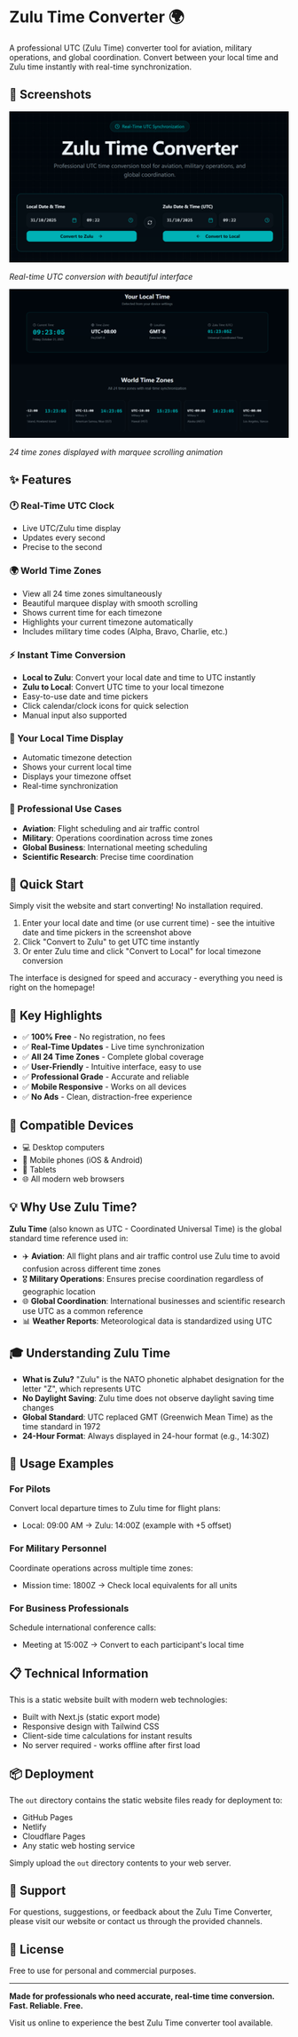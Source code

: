 # Zulu Time Converter 🌍

A professional UTC (Zulu Time) converter tool for aviation, military operations, and global coordination. Convert between your local time and Zulu time instantly with real-time synchronization.

## 📸 Screenshots

![Zulu Time Converter - Main Interface](./zulu-time-converter-screenshot1.png)

*Real-time UTC conversion with beautiful interface*

![Zulu Time Converter - World Time Zones](./zulu-time-converter-screenshot2.png)

*24 time zones displayed with marquee scrolling animation*

## ✨ Features

### 🕐 Real-Time UTC Clock
- Live UTC/Zulu time display
- Updates every second
- Precise to the second

### 🌍 World Time Zones
- View all 24 time zones simultaneously
- Beautiful marquee display with smooth scrolling
- Shows current time for each timezone
- Highlights your current timezone automatically
- Includes military time codes (Alpha, Bravo, Charlie, etc.)

### ⚡ Instant Time Conversion
- **Local to Zulu**: Convert your local date and time to UTC instantly
- **Zulu to Local**: Convert UTC time to your local timezone
- Easy-to-use date and time pickers
- Click calendar/clock icons for quick selection
- Manual input also supported

### 📍 Your Local Time Display
- Automatic timezone detection
- Shows your current local time
- Displays your timezone offset
- Real-time synchronization

### 🎯 Professional Use Cases
- **Aviation**: Flight scheduling and air traffic control
- **Military**: Operations coordination across time zones
- **Global Business**: International meeting scheduling
- **Scientific Research**: Precise time coordination

## 🚀 Quick Start

Simply visit the website and start converting! No installation required.

1. Enter your local date and time (or use current time) - see the intuitive date and time pickers in the screenshot above
2. Click "Convert to Zulu" to get UTC time instantly
3. Or enter Zulu time and click "Convert to Local" for local timezone conversion

The interface is designed for speed and accuracy - everything you need is right on the homepage!

## 🌟 Key Highlights

- ✅ **100% Free** - No registration, no fees
- ✅ **Real-Time Updates** - Live time synchronization
- ✅ **All 24 Time Zones** - Complete global coverage
- ✅ **User-Friendly** - Intuitive interface, easy to use
- ✅ **Professional Grade** - Accurate and reliable
- ✅ **Mobile Responsive** - Works on all devices
- ✅ **No Ads** - Clean, distraction-free experience

## 📱 Compatible Devices

- 💻 Desktop computers
- 📱 Mobile phones (iOS & Android)
- 📱 Tablets
- 🌐 All modern web browsers

## 💡 Why Use Zulu Time?

**Zulu Time** (also known as UTC - Coordinated Universal Time) is the global standard time reference used in:

- ✈️ **Aviation**: All flight plans and air traffic control use Zulu time to avoid confusion across different time zones
- 🎖️ **Military Operations**: Ensures precise coordination regardless of geographic location
- 🌐 **Global Coordination**: International businesses and scientific research use UTC as a common reference
- 📊 **Weather Reports**: Meteorological data is standardized using UTC

## 🎓 Understanding Zulu Time

- **What is Zulu?** "Zulu" is the NATO phonetic alphabet designation for the letter "Z", which represents UTC
- **No Daylight Saving**: Zulu time does not observe daylight saving time changes
- **Global Standard**: UTC replaced GMT (Greenwich Mean Time) as the time standard in 1972
- **24-Hour Format**: Always displayed in 24-hour format (e.g., 14:30Z)

## 🔗 Usage Examples

### For Pilots
Convert local departure times to Zulu time for flight plans:
- Local: 09:00 AM → Zulu: 14:00Z (example with +5 offset)

### For Military Personnel
Coordinate operations across multiple time zones:
- Mission time: 1800Z → Check local equivalents for all units

### For Business Professionals
Schedule international conference calls:
- Meeting at 15:00Z → Convert to each participant's local time

## 📋 Technical Information

This is a static website built with modern web technologies:
- Built with Next.js (static export mode)
- Responsive design with Tailwind CSS
- Client-side time calculations for instant results
- No server required - works offline after first load

## 📦 Deployment

The `out` directory contains the static website files ready for deployment to:
- GitHub Pages
- Netlify
- Cloudflare Pages
- Any static web hosting service

Simply upload the `out` directory contents to your web server.

## 🤝 Support

For questions, suggestions, or feedback about the Zulu Time Converter, please visit our website or contact us through the provided channels.

## 📄 License

Free to use for personal and commercial purposes.

---

**Made for professionals who need accurate, real-time time conversion. Fast. Reliable. Free.**

Visit us online to experience the best Zulu Time converter tool available.

